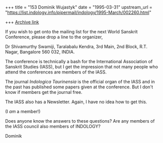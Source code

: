 +++
title = "153 Dominik Wujastyk"
date = "1995-03-31"
upstream_url = "https://list.indology.info/pipermail/indology/1995-March/002260.html"

+++
[Archive link](https://list.indology.info/pipermail/indology/1995-March/002260.html)

If you wish to get onto the mailing list for the next World Sanskrit
Conference, please drop a line to the organizer,

Dr Shivamurthy Swamiji,
Taralabalu Kendra,
3rd Main, 2nd Block,
R.T. Nagar,
Bangalore 560 032,
INDIA.

The conference is technically a bash for the International Association
of Sanskrit Studies (IASS), but I get the impression that not many
people who attend the conferences are members of the IASS.

The journal _Indologica Taurinensia_ is the official organ of the IASS
and in the past has published some papers given at the conference. But I
don't know if members get the journal free.

The IASS also has a Newsletter.  Again, I have no idea how to get this.

(I *am* a member!)

Does anyone know the answers to these questions?  Are any members of the
IASS council also members of INDOLOGY?

Dominik





